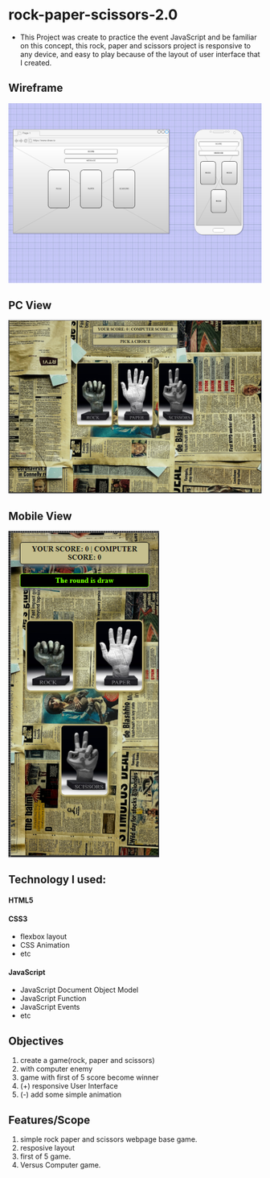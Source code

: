 # rock-paper-scissors-2.0
 - This Project was create to practice the event JavaScript and be familiar on this concept, this rock, paper and scissors project is responsive to any device, and easy to play because of the layout of user interface that I created.

## Wireframe

<img src="image/rock-paper-scissors.drawio.png" width="900px">

## PC View

<img src="image/desktop-layout.PNG" width="900px">

## Mobile View

<img src="image/mobile-layout.PNG" width="300px">

## Technology I used:
#### HTML5

#### CSS3
  - flexbox layout
  - CSS Animation
  - etc
  
#### JavaScript
  - JavaScript Document Object Model
  - JavaScript Function
  - JavaScript Events
  - etc
  
## Objectives

  1. create a game(rock, paper and scissors)
  2. with computer enemy
  3. game with first of 5 score become winner
  4. (+) responsive User Interface
  5. (-) add some simple animation

## Features/Scope

  1. simple rock paper and scissors webpage base game.
  2. resposive layout
  3. first of 5 game.
  4. Versus Computer game.

